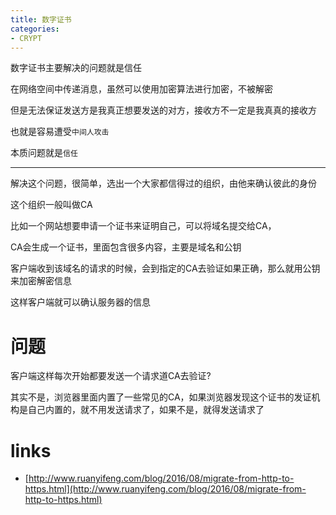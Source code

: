 ```yaml
---
title: 数字证书
categories:
- CRYPT
---
```


数字证书主要解决的问题就是信任

在网络空间中传递消息，虽然可以使用加密算法进行加密，不被解密

但是无法保证发送方是我真正想要发送的对方，接收方不一定是我真真的接收方

也就是容易遭受`中间人攻击`

本质问题就是`信任`

---------------

解决这个问题，很简单，选出一个大家都信得过的组织，由他来确认彼此的身份

这个组织一般叫做CA

比如一个网站想要申请一个证书来证明自己，可以将域名提交给CA，

CA会生成一个证书，里面包含很多内容，主要是域名和公钥

客户端收到该域名的请求的时候，会到指定的CA去验证如果正确，那么就用公钥来加密解密信息

这样客户端就可以确认服务器的信息


# 问题

客户端这样每次开始都要发送一个请求道CA去验证?

其实不是，浏览器里面内置了一些常见的CA，如果浏览器发现这个证书的发证机构是自己内置的，就不用发送请求了，如果不是，就得发送请求了




# links

- [http://www.ruanyifeng.com/blog/2016/08/migrate-from-http-to-https.html](http://www.ruanyifeng.com/blog/2016/08/migrate-from-http-to-https.html)
